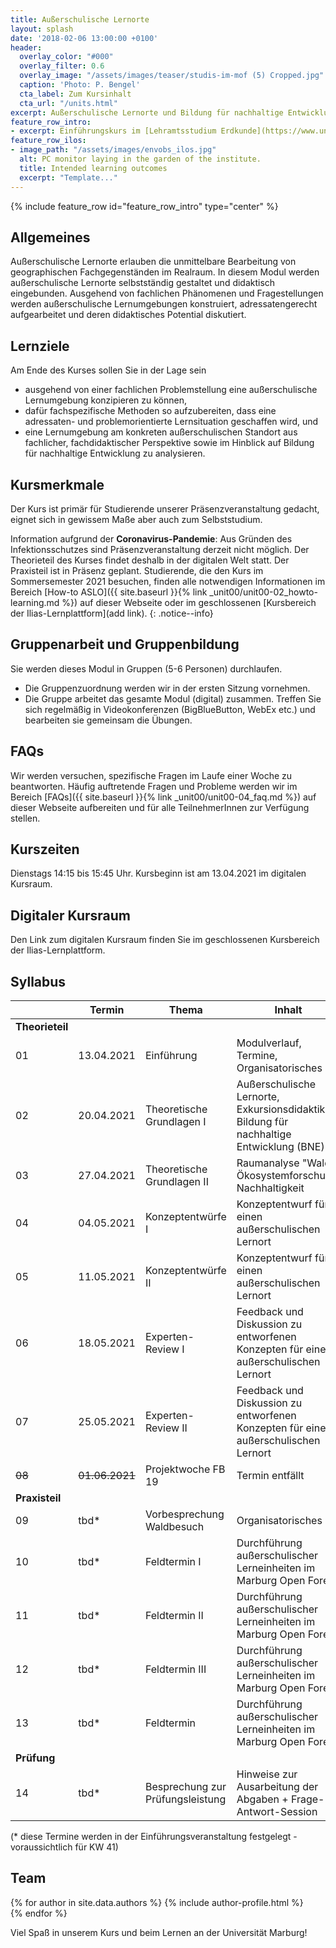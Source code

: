 ```yaml
---
title: Außerschulische Lernorte
layout: splash
date: '2018-02-06 13:00:00 +0100'
header:
  overlay_color: "#000"
  overlay_filter: 0.6
  overlay_image: "/assets/images/teaser/studis-im-mof (5) Cropped.jpg"
  caption: 'Photo: P. Bengel'
  cta_label: Zum Kursinhalt
  cta_url: "/units.html"
excerpt: Außerschulische Lernorte und Bildung für nachhaltige Entwicklung im Geographieunterricht
feature_row_intro:
- excerpt: Einführungskurs im [Lehramtsstudium Erdkunde](https://www.uni-marburg.de/de/fb19/studium/studiengaenge/erdkunde-lehramt-gymnasium/herzlich-willkommen-beim-bachelor-geographie) an der Philipps Universität Marburg
feature_row_ilos:
- image_path: "/assets/images/envobs_ilos.jpg"
  alt: PC monitor laying in the garden of the institute.
  title: Intended learning outcomes
  excerpt: "Template..."
---
```


{% include feature_row id="feature_row_intro" type="center" %}


## Allgemeines 
Außerschulische Lernorte erlauben die unmittelbare Bearbeitung von geographischen Fachgegenständen im Realraum. In diesem Modul werden außerschulische Lernorte selbstständig gestaltet und didaktisch eingebunden. Ausgehend von fachlichen Phänomenen und Fragestellungen werden außerschulische Lernumgebungen konstruiert, adressatengerecht aufgearbeitet und deren didaktisches Potential diskutiert.

## Lernziele
Am Ende des Kurses sollen Sie in der Lage sein
* ausgehend von einer fachlichen Problemstellung eine außerschulische Lernumgebung konzipieren zu können,
* dafür fachspezifische Methoden so aufzubereiten, dass eine adressaten- und problemorientierte Lernsituation geschaffen wird, und
* eine Lernumgebung am konkreten außerschulischen Standort aus fachlicher, fachdidaktischer Perspektive sowie im Hinblick auf Bildung für nachhaltige Entwicklung zu analysieren.



## Kursmerkmale
Der Kurs ist primär für Studierende unserer Präsenzveranstaltung gedacht, eignet sich in gewissem Maße aber auch zum Selbststudium.

Information aufgrund der **Coronavirus-Pandemie**: Aus Gründen des Infektionsschutzes sind Präsenzveranstaltung derzeit nicht möglich. Der Theorieteil des Kurses findet deshalb in der digitalen Welt statt. Der Praxisteil ist in Präsenz geplant. Studierende, die den Kurs im Sommersemester 2021 besuchen, finden alle notwendigen Informationen im Bereich [How-to ASLO]({{ site.baseurl }}{% link _unit00/unit00-02_howto-learning.md %}) auf dieser Webseite oder im geschlossenen [Kursbereich der Ilias-Lernplattform](add link).
{: .notice--info}


## Gruppenarbeit und Gruppenbildung
Sie werden dieses Modul in Gruppen (5-6 Personen) durchlaufen. 

* Die Gruppenzuordnung werden wir in der ersten Sitzung vornehmen.
* Die Gruppe arbeitet das gesamte Modul (digital) zusammen. 
Treffen Sie sich regelmäßig in Videokonferenzen (BigBlueButton, WebEx etc.) und bearbeiten sie gemeinsam die Übungen.


## FAQs

Wir werden versuchen, spezifische Fragen im Laufe einer Woche zu beantworten.
Häufig auftretende Fragen und Probleme werden wir im Bereich [FAQs]({{ site.baseurl }}{% link _unit00/unit00-04_faq.md %}) auf dieser Webseite aufbereiten und für alle TeilnehmerInnen zur Verfügung stellen.


## Kurszeiten
Dienstags 14:15 bis 15:45 Uhr. Kursbeginn ist am 13.04.2021 im digitalen Kursraum.


## Digitaler Kursraum
Den Link zum digitalen Kursraum finden Sie im geschlossenen Kursbereich der Ilias-Lernplattform. 


## Syllabus

|    | Termin | Thema | Inhalt  | 
|----|--------|-------|---------|
|**Theorieteil**  ||||
| 01 | 13.04.2021  | Einführung                     | Modulverlauf, Termine, Organisatorisches  | 
| 02 | 20.04.2021  | Theoretische Grundlagen I      | Außerschulische Lernorte, Exkursionsdidaktik, Bildung für nachhaltige Entwicklung (BNE)     | 
| 03 | 27.04.2021  | Theoretische Grundlagen II     | Raumanalyse "Wald", Ökosystemforschung, Nachhaltigkeit | 
| 04 | 04.05.2021  | Konzeptentwürfe I              | Konzeptentwurf für einen außerschulischen Lernort | 
| 05 | 11.05.2021  | Konzeptentwürfe II             | Konzeptentwurf für einen außerschulischen Lernort | 
| 06 | 18.05.2021  | Experten-Review I              | Feedback und Diskussion zu entworfenen Konzepten für einen außerschulischen Lernort |
| 07 | 25.05.2021  | Experten-Review II             | Feedback und Diskussion zu entworfenen Konzepten für einen außerschulischen Lernort | 
| ~~08~~ | ~~01.06.2021~~  | Projektwoche FB 19     | Termin entfällt | 
| **Praxisteil**  ||||
| 09 | tbd*  | Vorbesprechung Waldbesuch  | Organisatorisches | 
| 10 | tbd*  | Feldtermin I               | Durchführung außerschulischer Lerneinheiten im Marburg Open Forest | 
| 11 | tbd*  | Feldtermin II              | Durchführung außerschulischer Lerneinheiten im Marburg Open Forest | 
| 12 | tbd*  | Feldtermin III             | Durchführung außerschulischer Lerneinheiten im Marburg Open Forest | 
| 13 | tbd*  | Feldtermin                 | Durchführung außerschulischer Lerneinheiten im Marburg Open Forest | 
| **Prüfung**  ||||
| 14 | tbd*  | Besprechung zur Prüfungsleistung	    | Hinweise zur Ausarbeitung der Abgaben + Frage-Antwort-Session | 

(* diese Termine werden in der Einführungsveranstaltung festgelegt - voraussichtlich für KW 41)


## Team
{% for author in site.data.authors %} 
  {% include author-profile.html %}
 <br /> 
{% endfor %}


Viel Spaß in unserem Kurs und beim Lernen an der Universität Marburg!
